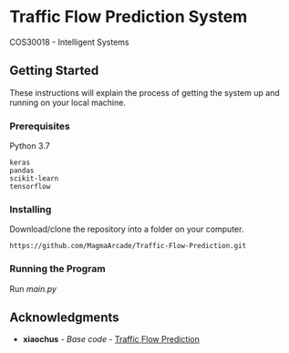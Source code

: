 # Traffic Flow Prediction System
COS30018 - Intelligent Systems

## Getting Started

These instructions will explain the process of getting the system up and running on your local machine.

### Prerequisites

Python 3.7
```
keras
pandas
scikit-learn
tensorflow
```

### Installing

Download/clone the repository into a folder on your computer.
```
https://github.com/MagmaArcade/Traffic-Flow-Prediction.git
```


### Running the Program

Run *main.py* 

## Acknowledgments

* **xiaochus** - *Base code* - [Traffic Flow Prediction](https://github.com/xiaochus/TrafficFlowPrediction)
